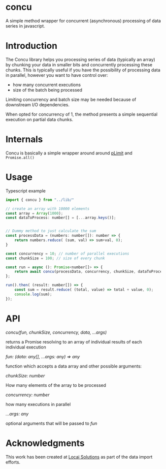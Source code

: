 # concu
A simple method wrapper for concurrent (asynchronous) processing of data series in javascript.

# Introduction
The Concu library helps you processing series of data (typically an array) by chunking your data in smaller bits and concurrently processing these chunks.
This is typically useful if you have the possibility of processing data in parallel, however you want to have control over:
- how many concurrent executions
- size of the batch being processed

Limiting concurrency and batch size may be needed because of downstream I/O dependencies.

When opted for concurrency of 1, the method presents a simple sequential execution on partial data chunks.

# Internals
Concu is basically a simple wrapper around around [pLimit](https://github.com/sindresorhus/p-limit) and `Promise.all()`


# Usage

Typescript example

```javascript
import { concu } from "../lib/"

// create an array with 10000 elements
const array = Array(1000);
const dataToProcess: number[] = [...array.keys()];


// Dummy method to just calculate the sum
const processData = (numbers: number[]): number => {
    return numbers.reduce( (sum, val) => sum+val, 0);
}

const concurrency = 10; // number of parallel executions
const chunkSize = 100; // size of every chunk

const run = async (): Promise<number[]> => {
    return await concu(processData, concurrency, chunkSize, dataToProcess)
};

run().then( (result: number[]) => {
    const sum = result.reduce( (total, value) => total + value, 0);
    console.log(sum);
});

```


# API

*concu(fun, chunkSize, concurrency, data, ...args)*

returns a Promise resolving to an array of individual results of each individual execution

_fun: (data: any[], ...args: any) => any_

function which accepts a data array and other possible arguments:
 
_chunkSize: number_

How many elements of the array to be processed
 
_concurrency: number_

how many executions in parallel
 
 _...args: any_
 
 optional arguments that will be passed to _fun_


# Acknowledgments


This work has been created at [Locai Solutions](https://www.locaisolutions.com) as part of the data import efforts.
